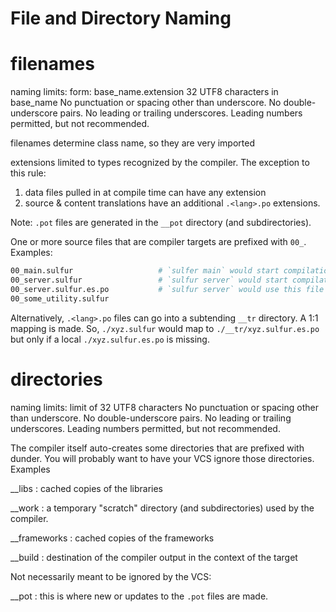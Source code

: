 # File and Directory Naming

# filenames

naming limits:
  form: base_name.extension
  32 UTF8 characters in base_name
  No punctuation or spacing other than underscore.
  No double-underscore pairs.
  No leading or trailing underscores.
  Leading numbers permitted, but not recommended.

filenames determine class name, so they are very imported

extensions limited to types recognized by the compiler. The exception to this rule:

1. data files pulled in at compile time can have any extension
2. source & content translations have an additional `.<lang>.po` extensions.

Note: `.pot` files are generated in the `__pot` directory (and subdirectories).

One or more source files that are compiler targets are prefixed with `00_`. Examples:

```bash
00_main.sulfur                   # `sulfer main` would start compilation here
00_server.sulfur                 # `sulfur server` would start compilation here
00_server.sulfur.es.po           # `sulfur server` would use this file for Spanish translation; should it be needed
00_some_utility.sulfur
```

Alternatively, `.<lang>.po` files can go into a subtending `__tr` directory. A 1:1 mapping is made. So, `./xyz.sulfur` would map to `./__tr/xyz.sulfur.es.po` but only if a local `./xyz.sulfur.es.po` is missing.

# directories

naming limits:
  limit of 32 UTF8 characters
  No punctuation or spacing other than underscore.
  No double-underscore pairs.
  No leading or trailing underscores.
  Leading numbers permitted, but not recommended.


The compiler itself auto-creates some directories that are prefixed with dunder.
You will probably want to have your VCS ignore those directories. Examples

\__libs       : cached copies of the libraries

\__work       : a temporary "scratch" directory (and subdirectories) used by the compiler.

\__frameworks : cached copies of the frameworks

\__build      : destination of the compiler output in the context of the target

Not necessarily meant to be ignored by the VCS:

\__pot        : this is where new or updates to the `.pot` files are made.

